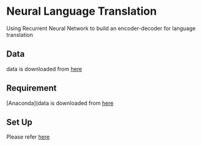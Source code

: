 # Neural Language Translation

Using Recurrent Neural Network to build an encoder-decoder for language
translation

## Data

data is downloaded from [here](http://www.manythings.org/anki/)

## Requirement

[Anaconda](data is downloaded from [here](http://www.manythings.org/anki/)

## Set Up

Please refer [here]()

